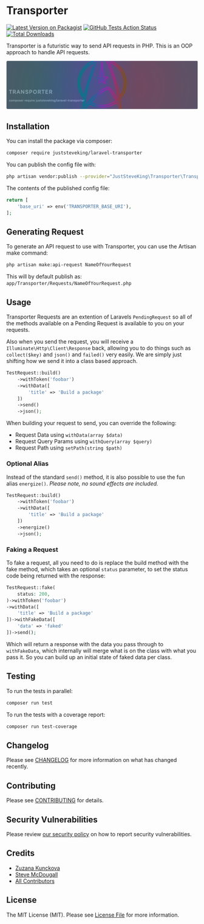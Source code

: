 # Transporter

[![Latest Version on Packagist](https://img.shields.io/packagist/v/juststeveking/laravel-transporter.svg?style=flat-square)](https://packagist.org/packages/juststeveking/laravel-transporter)
[![GitHub Tests Action Status](https://img.shields.io/github/workflow/status/JustSteveKing/laravel-transporter/run-tests?label=tests)](https://github.com/JustSteveKing/laravel-transporter/actions?query=workflow%3Arun-tests+branch%3Amain)
[![Total Downloads](https://img.shields.io/packagist/dt/juststeveking/laravel-transporter.svg?style=flat-square)](https://packagist.org/packages/juststeveking/laravel-transporter)

Transporter is a futuristic way to send API requests in PHP. This is an OOP approach to handle API requests.

<p align="center">

![](banner.png)

</p>

## Installation

You can install the package via composer:

```bash
composer require juststeveking/laravel-transporter
```

You can publish the config file with:

```bash
php artisan vendor:publish --provider="JustSteveKing\Transporter\TransporterServiceProvider" --tag="transporter-config"
```

The contents of the published config file:

```php
return [
    'base_uri' => env('TRANSPORTER_BASE_URI'),
];
```

## Generating Request

To generate an API request to use with Transporter, you can use the Artisan make command:

```bash
php artisan make:api-request NameOfYourRequest
```

This will by default publish as: `app/Transporter/Requests/NameOfYourRequest.php`


## Usage

Transporter Requests are an extention of Laravels `PendingRequest` so all of the methods available on a Pending Request is available to you on your requests.

Also when you send the request, you will receive a `Illuminate\Http\Client\Response` back, allowing you to do things such as `collect($key)` and `json()` and `failed()` very easily. We are simply just shifting how we send it into a class based approach.

```php
TestRequest::build()
    ->withToken('foobar')
    ->withData([
        'title' => 'Build a package'
    ])
    ->send()
    ->json();
```

When building your request to send, you can override the following:

- Request Data using `withData(array $data)`
- Request Query Params using `withQuery(array $query)`
- Request Path using `setPath(string $path)`

### Optional Alias

Instead of the standard `send()` method, it is also possible to use the fun alias `energize()`. *Please note, no sound effects are included.*

```php
TestRequest::build()
    ->withToken('foobar')
    ->withData([
        'title' => 'Build a package'
    ])
    ->energize()
    ->json();
```

### Faking a Request

To fake a request, all you need to do is replace the build method with the fake method, which takes an optional `status` parameter, to set the status code being returned with the response:

```php
TestRequest::fake(
    status: 200,
)->withToken('foobar')
->withData([
    'title' => 'Build a package'
])->withFakeData([
    'data' => 'faked'
])->send();
```

Which will return a response with the data you pass through to `withFakeData`, which internally will merge what is on the class with what you pass it. So you can build up an initial state of faked data per class.

## Testing

To run the tests in parallel:

```bash
composer run test
```

To run the tests with a coverage report:

```bash
composer run test-coverage
```

## Changelog

Please see [CHANGELOG](CHANGELOG.md) for more information on what has changed recently.

## Contributing

Please see [CONTRIBUTING](.github/CONTRIBUTING.md) for details.

## Security Vulnerabilities

Please review [our security policy](../../security/policy) on how to report security vulnerabilities.

## Credits

- [Zuzana Kunckova](https://github.com/zuzana-kunckova)
- [Steve McDougall](https://github.com/JustSteveKing)
- [All Contributors](../../contributors)

## License

The MIT License (MIT). Please see [License File](LICENSE.md) for more information.
